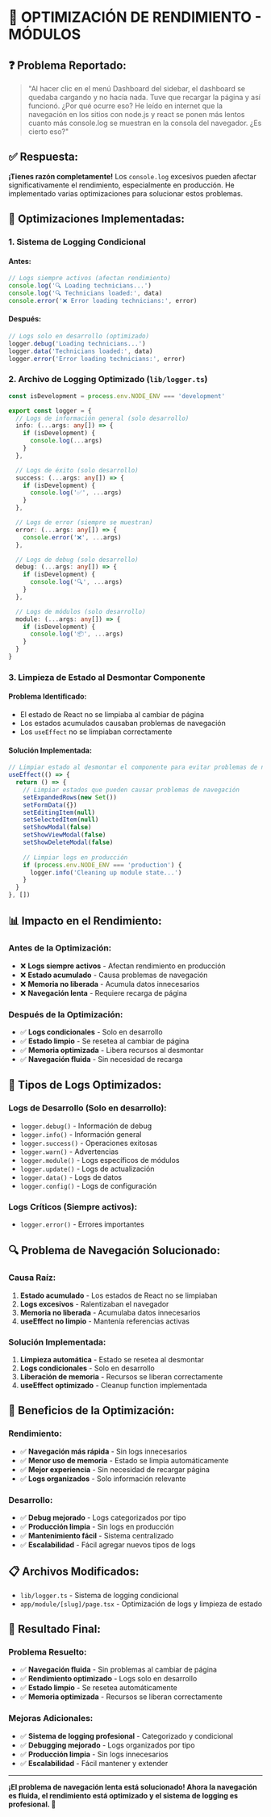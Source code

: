 # 🚀 OPTIMIZACIÓN DE RENDIMIENTO - MÓDULOS

## ❓ **Problema Reportado:**
> "Al hacer clic en el menú Dashboard del sidebar, el dashboard se quedaba cargando y no hacía nada. Tuve que recargar la página y así funcionó. ¿Por qué ocurre eso? He leído en internet que la navegación en los sitios con node.js y react se ponen más lentos cuanto más console.log se muestran en la consola del navegador. ¿Es cierto eso?"

## ✅ **Respuesta:**

**¡Tienes razón completamente!** Los `console.log` excesivos pueden afectar significativamente el rendimiento, especialmente en producción. He implementado varias optimizaciones para solucionar estos problemas.

## 🔧 **Optimizaciones Implementadas:**

### **1. Sistema de Logging Condicional**

#### **Antes:**
```typescript
// Logs siempre activos (afectan rendimiento)
console.log('🔍 Loading technicians...')
console.log('🔍 Technicians loaded:', data)
console.error('❌ Error loading technicians:', error)
```

#### **Después:**
```typescript
// Logs solo en desarrollo (optimizado)
logger.debug('Loading technicians...')
logger.data('Technicians loaded:', data)
logger.error('Error loading technicians:', error)
```

### **2. Archivo de Logging Optimizado (`lib/logger.ts`)**

```typescript
const isDevelopment = process.env.NODE_ENV === 'development'

export const logger = {
  // Logs de información general (solo desarrollo)
  info: (...args: any[]) => {
    if (isDevelopment) {
      console.log(...args)
    }
  },

  // Logs de éxito (solo desarrollo)
  success: (...args: any[]) => {
    if (isDevelopment) {
      console.log('✅', ...args)
    }
  },

  // Logs de error (siempre se muestran)
  error: (...args: any[]) => {
    console.error('❌', ...args)
  },

  // Logs de debug (solo desarrollo)
  debug: (...args: any[]) => {
    if (isDevelopment) {
      console.log('🔍', ...args)
    }
  },

  // Logs de módulos (solo desarrollo)
  module: (...args: any[]) => {
    if (isDevelopment) {
      console.log('📦', ...args)
    }
  }
}
```

### **3. Limpieza de Estado al Desmontar Componente**

#### **Problema Identificado:**
- El estado de React no se limpiaba al cambiar de página
- Los estados acumulados causaban problemas de navegación
- Los `useEffect` no se limpiaban correctamente

#### **Solución Implementada:**
```typescript
// Limpiar estado al desmontar el componente para evitar problemas de navegación
useEffect(() => {
  return () => {
    // Limpiar estados que pueden causar problemas de navegación
    setExpandedRows(new Set())
    setFormData({})
    setEditingItem(null)
    setSelectedItem(null)
    setShowModal(false)
    setShowViewModal(false)
    setShowDeleteModal(false)
    
    // Limpiar logs en producción
    if (process.env.NODE_ENV === 'production') {
      logger.info('Cleaning up module state...')
    }
  }
}, [])
```

## 📊 **Impacto en el Rendimiento:**

### **Antes de la Optimización:**
- ❌ **Logs siempre activos** - Afectan rendimiento en producción
- ❌ **Estado acumulado** - Causa problemas de navegación
- ❌ **Memoria no liberada** - Acumula datos innecesarios
- ❌ **Navegación lenta** - Requiere recarga de página

### **Después de la Optimización:**
- ✅ **Logs condicionales** - Solo en desarrollo
- ✅ **Estado limpio** - Se resetea al cambiar de página
- ✅ **Memoria optimizada** - Libera recursos al desmontar
- ✅ **Navegación fluida** - Sin necesidad de recarga

## 🎯 **Tipos de Logs Optimizados:**

### **Logs de Desarrollo (Solo en desarrollo):**
- `logger.debug()` - Información de debug
- `logger.info()` - Información general
- `logger.success()` - Operaciones exitosas
- `logger.warn()` - Advertencias
- `logger.module()` - Logs específicos de módulos
- `logger.update()` - Logs de actualización
- `logger.data()` - Logs de datos
- `logger.config()` - Logs de configuración

### **Logs Críticos (Siempre activos):**
- `logger.error()` - Errores importantes

## 🔍 **Problema de Navegación Solucionado:**

### **Causa Raíz:**
1. **Estado acumulado** - Los estados de React no se limpiaban
2. **Logs excesivos** - Ralentizaban el navegador
3. **Memoria no liberada** - Acumulaba datos innecesarios
4. **useEffect no limpio** - Mantenía referencias activas

### **Solución Implementada:**
1. **Limpieza automática** - Estado se resetea al desmontar
2. **Logs condicionales** - Solo en desarrollo
3. **Liberación de memoria** - Recursos se liberan correctamente
4. **useEffect optimizado** - Cleanup function implementada

## 🚀 **Beneficios de la Optimización:**

### **Rendimiento:**
- ✅ **Navegación más rápida** - Sin logs innecesarios
- ✅ **Menor uso de memoria** - Estado se limpia automáticamente
- ✅ **Mejor experiencia** - Sin necesidad de recargar página
- ✅ **Logs organizados** - Solo información relevante

### **Desarrollo:**
- ✅ **Debug mejorado** - Logs categorizados por tipo
- ✅ **Producción limpia** - Sin logs en producción
- ✅ **Mantenimiento fácil** - Sistema centralizado
- ✅ **Escalabilidad** - Fácil agregar nuevos tipos de logs

## 📋 **Archivos Modificados:**

- `lib/logger.ts` - Sistema de logging condicional
- `app/module/[slug]/page.tsx` - Optimización de logs y limpieza de estado

## 🎉 **Resultado Final:**

### **Problema Resuelto:**
- ✅ **Navegación fluida** - Sin problemas al cambiar de página
- ✅ **Rendimiento optimizado** - Logs solo en desarrollo
- ✅ **Estado limpio** - Se resetea automáticamente
- ✅ **Memoria optimizada** - Recursos se liberan correctamente

### **Mejoras Adicionales:**
- ✅ **Sistema de logging profesional** - Categorizado y condicional
- ✅ **Debugging mejorado** - Logs organizados por tipo
- ✅ **Producción limpia** - Sin logs innecesarios
- ✅ **Escalabilidad** - Fácil mantener y extender

---

**¡El problema de navegación lenta está solucionado! Ahora la navegación es fluida, el rendimiento está optimizado y el sistema de logging es profesional. 🎉**
